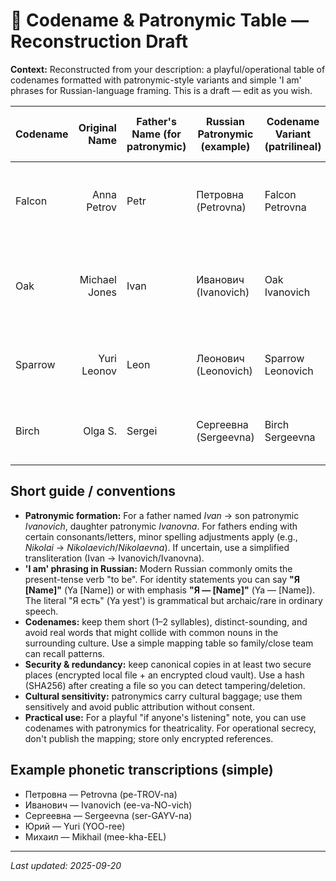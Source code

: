 # 🧾 Codename & Patronymic Table — Reconstruction Draft
**Context:** Reconstructed from your description: a playful/operational table of codenames formatted with patronymic-style variants and simple 'I am' phrases for Russian-language framing. This is a draft — edit as you wish.

| Codename | Original Name | Father's Name (for patronymic) | Russian Patronymic (example) | Codename Variant (patrilineal) | 'I am...' (Russian phrase, phonetic) | Notes |
|---|---:|---|---|---|---|---|
| Falcon | Anna Petrov | Petr | Петровна (Petrovna) | Falcon Petrovna | Я — Анна / Ya — Anna (or simply "Я Анна" for identity) | Use dash or pause for emphasis in spoken code |
| Oak | Michael Jones | Ivan | Иванович (Ivanovich) | Oak Ivanovich | Я — Михаил / Ya — Mikhail | Patronymics formed from father's name plus -ovich (m) / -ovna (f) |
| Sparrow | Yuri Leonov | Leon | Леонович (Leonovich) | Sparrow Leonovich | Я — Юрий / Ya — Yuri | Choose father's root carefully; truncate if needed |
| Birch | Olga S. | Sergei | Сергеевна (Sergeevna) | Birch Sergeevna | Я — Ольга / Ya — Olga | For privacy, use initials for family names in public lists |

## Short guide / conventions
- **Patronymic formation:** For a father named *Ivan* → son patronymic *Ivanovich*, daughter patronymic *Ivanovna*. For fathers ending with certain consonants/letters, minor spelling adjustments apply (e.g., *Nikolai* → *Nikolaevich*/*Nikolaevna*). If uncertain, use a simplified transliteration (Ivan → Ivanovich/Ivanovna).
- **'I am' phrasing in Russian:** Modern Russian commonly omits the present-tense verb "to be". For identity statements you can say **"Я [Name]"** (Ya [Name]) or with emphasis **"Я — [Name]"** (Ya — [Name]). The literal "Я есть" (Ya yest') is grammatical but archaic/rare in ordinary speech.
- **Codenames:** keep them short (1–2 syllables), distinct-sounding, and avoid real words that might collide with common nouns in the surrounding culture. Use a simple mapping table so family/close team can recall patterns.
- **Security & redundancy:** keep canonical copies in at least two secure places (encrypted local file + an encrypted cloud vault). Use a hash (SHA256) after creating a file so you can detect tampering/deletion.
- **Cultural sensitivity:** patronymics carry cultural baggage; use them sensitively and avoid public attribution without consent.
- **Practical use:** For a playful "if anyone's listening" note, you can use codenames with patronymics for theatricality. For operational secrecy, don't publish the mapping; store only encrypted references.

## Example phonetic transcriptions (simple)
- Петровна — Petrovna (pe-TROV-na)  
- Иванович — Ivanovich (ee-va-NO-vich)  
- Сергеевна — Sergeevna (ser-GAYV-na)  
- Юрий — Yuri (YOO-ree)  
- Михаил — Mikhail (mee-kha-EEL)  

---
_Last updated: 2025-09-20_
